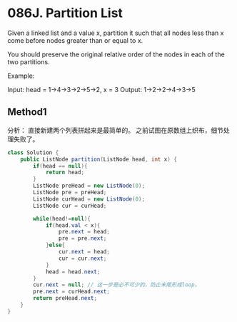 # 086J. Partition List

Given a linked list and a value x, partition it such that all nodes less than x come before nodes greater than or equal to x.

You should preserve the original relative order of the nodes in each of the two partitions.

Example:

Input: head = 1->4->3->2->5->2, x = 3
Output: 1->2->2->4->3->5



## Method1
分析：
直接新建两个列表拼起来是最简单的。
之前试图在原数组上织布，细节处理失败了。

```Java
class Solution {
    public ListNode partition(ListNode head, int x) {
        if(head == null){
            return head;
        }
        ListNode preHead = new ListNode(0);
        ListNode pre = preHead;
        ListNode curHead = new ListNode(0);
        ListNode cur = curHead;

        while(head!=null){
            if(head.val < x){
                pre.next = head;
                pre = pre.next;
            }else{
                cur.next = head;
                cur = cur.next;
            }
            head = head.next;
        }
        cur.next = null; // 这一步是必不可少的，防止末尾形成loop。
        pre.next = curHead.next;
        return preHead.next;
    }
}
```
